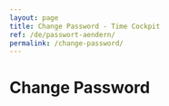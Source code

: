 ```yaml
---
layout: page
title: Change Password - Time Cockpit
ref: /de/passwort-aendern/
permalink: /change-password/
---
```


<h1>Change Password</h1><p>
  <function name="Composite.AspNet.LoadUserControl">
    <param name="Path" value="~/Frontend/Custom/Web/Forms/Controls/ChangePassword.ascx" />
  </function>
  <br />
</p>